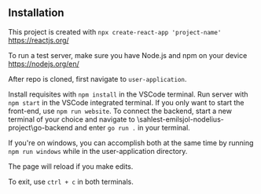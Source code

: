 ## Installation

This project is created with `npx create-react-app 'project-name'`
https://reactjs.org/ 

To run a test server, make sure you have Node.js and npm on your device
https://nodejs.org/en/

After repo is cloned, first navigate to `user-application`.

Install requisites with `npm install` in the VSCode terminal.
Run server with `npm start` in the VSCode integrated terminal.
If you only want to start the front-end, use `npm run website`.
To connect the backend, start a new terminal of your choice and navigate to \sahlest-emilsjol-nodelius-project\go-backend and enter `go run .` in your terminal.

If you're on windows, you can accomplish both at the same time by running `npm run windows` while in the user-application directory.

The page will reload if you make edits.

To exit, use `ctrl + c` in both terminals.
